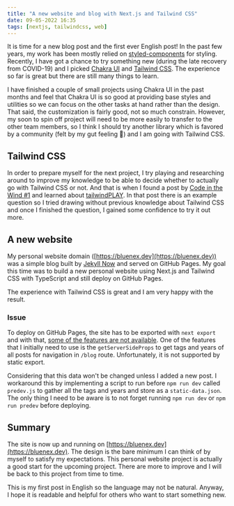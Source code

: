 ```yaml
---
title: "A new website and blog with Next.js and Tailwind CSS"
date: 09-05-2022 16:35
tags: [nextjs, tailwindcss, web]
---
```


It is time for a new blog post and the first ever English post! In the past few years, my work has been mostly relied on [styled-components]([https://](https://styled-components.com/)) for styling. Recently, I have got a chance to try something new (during the late recovery from COVID-19) and I picked [Chakra UI](https://chakra-ui.com/) and [Tailwind CSS](https://tailwindcss.com/). The experience so far is great but there are still many things to learn.

I have finished a couple of small projects using Chakra UI in the past months and feel that Chakra UI is so good at providing base styles and utilities so we can focus on the other tasks at hand rather than the design. That said, the customization is fairly good, not so much constrain. However, my soon to spin off project will need to be more easily to transfer to the other team members, so I think I should try another library which is favored by a community (felt by my gut feeling 😬) and I am going with Tailwind CSS.

## Tailwind CSS

In order to prepare myself for the next project, I try playing and researching around to improve my knowledge to be able to decide whether to actually go with Tailwind CSS or not. And that is when I found a post by [Code in the Wind #1](https://www.facebook.com/events/5398524660192656/?post_id=5402035836508205&view=permalink) and learned about [tailwindPLAY](https://play.tailwindcss.com/). In that post there is an example question so I tried drawing without previous knowledge about Tailwind CSS and once I finished the question, I gained some confidence to try it out more.

## A new website

My personal website domain ([https://bluenex.dev](https://bluenex.dev)) was a simple blog built by [Jekyll Now](https://github.com/barryclark/jekyll-now) and served on GitHub Pages. My goal this time was to build a new personal website using Next.js and Tailwind CSS with TypeScript and still deploy on GitHub Pages.

The experience with Tailwind CSS is great and I am very happy with the result.

### Issue

To deploy on GitHub Pages, the site has to be exported with `next export` and with that, [some of the features are not available](https://nextjs.org/docs/advanced-features/static-html-export#unsupported-features). One of the features that I initially need to use is the `getServerSideProps` to get tags and years of all posts for navigation in `/blog` route. Unfortunately, it is not supported by static export.

Considering that this data won't be changed unless I added a new post. I workaround this by implementing a script to run before `npm run dev` called `predev.js` to gather all the tags and years and store as a `static-data.json`. The only thing I need to be aware is to not forget running `npm run dev` or `npm run predev` before deploying.

## Summary

The site is now up and running on [https://bluenex.dev](https://bluenex.dev). The design is the bare minimum I can think of by myself to satisfy my expectations. This personal website project is actually a good start for the upcoming project. There are more to improve and I will be back to this project from time to time.

This is my first post in English so the language may not be natural. Anyway, I hope it is readable and helpful for others who want to start something new.
